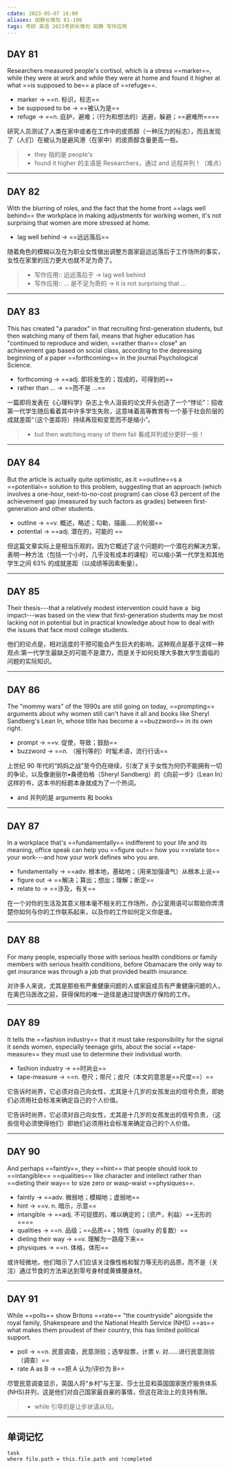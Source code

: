 ```yaml
---
cdate: 2023-05-07 16:00
aliases: 田静长难句 81-100
tags: 考研 英语 2023考研长难句 田静 写作应用
---
```


## DAY 81

Researchers measured people's cortisol, which is a stress ==marker==, while they were at work and while they were at home and found it higher at what ==is supposed to be== a place of ==refuge==.

- marker → ==n. 标识，标志==
- be supposed to be → ==被认为是==
- refuge → ==n. 庇护，避难；（行为和想法的）逃避，躲避；==避难所====


研究人员测试了人类在家中或者在工作中的皮质醇（一种压力的标志），而且发现了（人们）在被认为是避风港（在家中）的皮质醇含量更高一些。

> - they 指的是 people's
> - found it higher 的主语是 Researchers，通过 and 远程并列！（难点）

---

## DAY 82

With the blurring of roles, and the fact that the home front ==lags well behind== the workplace in making adjustments for working women, it's not surprising that women are more stressed at home.

- lag well behind → ==远远落后==


随着角色的模糊以及在为职业女性做出调整方面家庭远远落后于工作场所的事实，女性在家里的压力更大也就不足为奇了。

> - 写作应用:: 远远落后于 → lag well behind
> - 写作应用::  ... 是不足为奇的 → it is not surprising that ... 

---

## DAY 83

This has created "a paradox" in that recruiting first-generation students, but then watching many of them fail, means that higher education has "continued to reproduce and widen, ==rather than== close" an  achievement gap based on social class, according to the depressing beginning of a paper ==forthcoming== in the journal Psychological Science.

- forthcoming → ==adj. 即将发生的；现成的，可得到的==
- rather than ...  → ==而不是 ...==


一篇即将发表在《心理科学》杂志上令人沮丧的论文开头创造了一个“悖论”：招收第一代学生随后看着其中许多学生失败，这意味着高等教育有一个基于社会阶层的成就差距“（这个差距将）持续再现和变宽而不是缩小”。

> - but then watching many of them fail 看成并列成分更好一些！

---

## DAY 84

But the article is actually quite optimistic, as it ==outline==s a ==potential== solution to this problem, suggesting that an approach (which involves a one-hour, next-to-no-cost program) can close 63 percent of the achievement gap (measured by such factors as grades) between first-generation and other students.

- outline → ==v. 概述，略述；勾勒，描画……的轮廓==
- potential → ==adj. 潜在的，可能的 ==


但这篇文章实际上是相当乐观的，因为它概述了这个问题的一个潜在的解决方案，表明一种方法（包括一个小时，几乎没有成本的课程）可以缩小第一代学生和其他学生之间 63% 的成就差距（以成绩等因素衡量）。

---

## DAY 85

Their thesis---that a relatively modest intervention could have a  big impact---was based on the view that first-generation students may be most lacking not in potential but in practical knowledge about how to deal with the issues that face most college students.


他们的论点是，相对适度的干预可能会产生巨大的影响，这种观点是基于这样一种观点:第一代学生最缺乏的可能不是潜力，而是关于如何处理大多数大学生面临的问题的实际知识。

---

## DAY 86

The "mommy wars" of the 1990s are still going on today, ==prompting== arguments about why women still can't have it all and books like Sheryl Sandberg's Lean In, whose title has become a ==buzzword== in its own right.

- prompt → ==v. 促使，导致；鼓励==
- buzzword → ==n. （报刊等的）时髦术语，流行行话==


上世纪 90 年代的“妈妈之战”至今仍在继续，引发了关于女性为何仍不能拥有一切的争论，以及像谢丽尔•桑德伯格（Sheryl Sandberg）的《向前一步》（Lean In）这样的书，这本书的标题本身就成为了一个热词。

- and 并列的是 arguments 和 books

---

## DAY 87

In a workplace that's ==fundamentally== indifferent to your life and its meaning, office speak can help you ==figure out== how you ==relate to== your work---and how your work defines who you are.

- fundamentally → ==adv. 根本地，基础地；（用来加强语气）从根本上说==
- figure out → ==解决；算出；想出；理解；断定==
- relate to → ==涉及，有关==


在一个对你的生活及其意义根本毫不相关的工作场所，办公室用语可以帮助你弄清楚你如何与你的工作联系起来，以及你的工作如何定义你是谁。

---

## DAY 88

For many people, especially those with serious health conditions or family members with serious health conditions, before Obamacare the only way to get insurance was through a job that provided health insurance.


对许多人来说，尤其是那些有严重健康问题的人或家庭成员有严重健康问题的人，在奥巴马医改之前，获得保险的唯一途径是通过提供医疗保险的工作。

---

## DAY 89

It tells the ==fashion industry== that it must take responsibility for the signal it sends women, especially teenage girls, about the social ==tape-measure== they must use to determine their individual worth.

- fashion industry → ==时尚业==
- tape-measure → ==n. 卷尺；带尺；皮尺（本文的意思是==尺度==）==

它告诉时尚界，它必须对自己向女性，尤其是十几岁的女孩发出的信号负责，即她们必须用社会标准来确定自己的个人价值。

它告诉时尚界，它必须对自己向女性，尤其是十几岁的女孩发出的信号负责，（这些信号必须使得他们）即她们必须用社会标准来确定自己的个人价值。

---

## DAY 90

And perhaps ==faintly==, they ==hint== that people should look to ==intangible== ==qualities== like character and intellect rather than ==dieting their way== to size zero or wasp-waist ==physiques==.

- faintly → ==adv. 微弱地；模糊地；虚弱地==
- hint → ==v. n. 暗示，示意==
- intangible → ==adj. 不可捉摸的，难以确定的；（资产，利益）==无形的====
- qualities → ==n. 品级；==品质==；特性（quality 的复数）==
- dieting their way → ==v. 理解为一路瘦下来==
- physiques → ==n. 体格，体形==


或许轻微地，他们暗示了人们应该关注像性格和智力等无形的品质，而不是（关注）通过节食的方法来达到零号身材或黄蜂腰身材。

---

## DAY 91

While ==polls== show Britons ==rate== "the countryside" alongside the royal family, Shakespeare and the National Health Service (NHS) ==as== what makes them proudest of their country, this has limited political support.

- poll → ==n. 民意调查，民意测验；选举投票，计票 v. 对……进行民意测验（调查）==
- rate A as B → ==把 A 认为/评价为 B==

尽管民意调查显示，英国人将“乡村”与王室、莎士比亚和英国国家医疗服务体系(NHS)并列，这是他们对自己国家最自豪的事情，但这在政治上的支持有限。

> - while 引导的是让步状语从句。

---


## 单词记忆

```dataview
task
where file.path = this.file.path and !completed
```